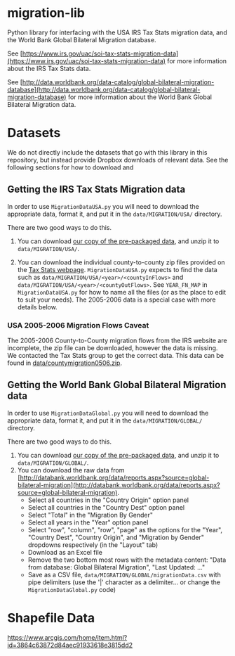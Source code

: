 # migration-lib
Python library for interfacing with the USA IRS Tax Stats migration data, and the World Bank Global Bilateral Migration database.

See [https://www.irs.gov/uac/soi-tax-stats-migration-data](https://www.irs.gov/uac/soi-tax-stats-migration-data) for more information about the IRS Tax Stats data.

See [http://data.worldbank.org/data-catalog/global-bilateral-migration-database](http://data.worldbank.org/data-catalog/global-bilateral-migration-database) for more information about the World Bank Global Bilateral Migration data.

# Datasets

We do not directly include the datasets that go with this library in this repository, but instead provide Dropbox downloads of relevant data. See the following sections for how to download and 

## Getting the IRS Tax Stats Migration data

In order to use `MigrationDataUSA.py` you will need to download the appropriate data, format it, and put it in the `data/MIGRATION/USA/` directory.

There are two good ways to do this.
1. You can download [our copy of the pre-packaged data](https://dl.dropboxusercontent.com/u/45223629/USA.zip), and unzip it to `data/MIGRATION/USA/`.

2. You can download the individual county-to-county zip files provided on the [Tax Stats webpage](https://www.irs.gov/uac/soi-tax-stats-migration-data). `MigrationDataUSA.py` expects to find the data such as `data/MIGRATION/USA/<year>/<countyInFlows>` and `data/MIGRATION/USA/<year>/<countyOutFlows>`. See `YEAR_FN_MAP` in `MigrationDataUSA.py` for how to name all the files (or as the place to edit to suit your needs). The 2005-2006 data is a special case with more details below.

### USA 2005-2006 Migration Flows Caveat

The 2005-2006 County-to-County migration flows from the IRS website are incomplete, the zip file can be downloaded, however the data is missing. We contacted the Tax Stats group to get the correct data. This data can be found in [data/countymigration0506.zip](data/countymigration0506.zip).

## Getting the World Bank Global Bilateral Migration data

In order to use `MigrationDataGlobal.py` you will need to download the appropriate data, format it, and put it in the `data/MIGRATION/GLOBAL/` directory.

There are two good ways to do this.
1. You can download [our copy of the pre-packaged data](https://dl.dropboxusercontent.com/u/45223629/GLOBAL.zip), and unzip it to `data/MIGRATION/GLOBAL/`.
2. You can download the raw data from [http://databank.worldbank.org/data/reports.aspx?source=global-bilateral-migration](http://databank.worldbank.org/data/reports.aspx?source=global-bilateral-migration).
    - Select all countries in the "Country Origin" option panel
    - Select all countries in the "Country Dest" option panel
    - Select "Total" in the "Migration By Gender"
    - Select all years in the "Year" option panel
    - Select "row", "column", "row", "page" as the options for the "Year", "Country Dest", "Country Origin", and "Migration by Gender" dropdowns respectively (in the "Layout" tab)
    - Download as an Excel file
    - Remove the two bottom most rows with the metadata content: "Data from database: Global Bilateral Migration", "Last Updated: ..."
    - Save as a CSV file, `data/MIGRATION/GLOBAL/migrationData.csv` with pipe delimiters (use the '|' character as a delimiter... or change the `MigrationDataGlobal.py` code)



# Shapefile Data

https://www.arcgis.com/home/item.html?id=3864c63872d84aec91933618e3815dd2